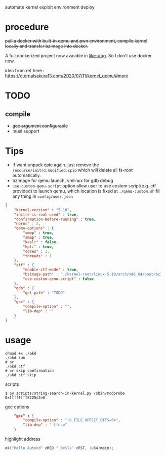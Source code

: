 automate kernel exploit environment deploy

# procedure

~~pull a docker with built-in qemu and pwn environment, compile kernel locally and transfer bzImage into docker.~~

A full dockerized project now avaiable in [like-dbg](https://github.com/0xricksanchez/like-dbg). So I don't use docker now.

idea from ref here : https://eternalsakura13.com/2020/07/11/kernel_qemu/#more


# TODO
## compile
- ~~gcc argument configurable~~
- musl support

# Tips
- If want unpack cpio again. just remove the `resource/initrd.modified.cpio` which will delete all fs-root automatically.
- bzImage for qemu launch, vmlinux for gdb debug
- `use-custom-qemu-script` option allow user to use costom script(e.g. ctf provided) to launch qemu, which location is fixed at `./qemu-custom.sh`
fill any thing in `config/user.json`
```json
{
    "kernel-version" : "5.10",
    "initrd-is-root-used" : true,
    "confirmation-before-running" : true,
    "nproc" : 2,
    "qemu-options" : {
        "smep" : true,
        "smap" : true,
        "kaslr" : false,
        "kpti" : true,
        "cores" : 1,
        "threads" : 1
    },
    "ctf" : {
        "enable-ctf-mode" : true,
        "bzimage-path" : "./kernel-root/linux-5.10/arch/x86_64/boot/bzImage",
        "use-custom-qemu-script" : false
    },
    "gdb" : {
        "gef-path" : "TODO"
    },
    "gcc" : {
        "compile-option" : "",
        "lib-dep" : ""
    }
}
```


# usage
```shell
chmod +x ./akd
./akd run
# or
./akd ctf
# or skip confirmation
./akd ctf skip
```

scripts
```shell
$ py scripts/string-search-in-kernel.py /sbin/modprobe
0xffffffff8225d2e0
```

gcc options
```json
    "gcc" : {
        "compile-option" : "-D_FILE_OFFSET_BITS=64",
        "lib-dep" : "-lfuse"
    }
```

highlight address 
```c
ok("Hello Autokd" cRED " 0x%lx" cRST, (u64)main);
```